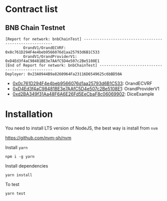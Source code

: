 # Contract list

## BNB Chain Testnet

```text
[Report for network: bnbChainTest] --------------------------------------------------------
        OrandV1/OrandECVRF:                              0x0c761D294F4e4beb9566076d1aa25793d6B1C533
        OrandV1/OrandProviderV1:                         0xD4Ed3f4aC98481BE3e7AAfC5D4e507c2Be5108E1
[End of Report for network: bnbChainTest] -------------------------------------------------
Deployer: 0x23A0944B9a8260964Fa23116D6549625c6bBD50A
```

- [0x0c761D294F4e4beb9566076d1aa25793d6B1C533](https://testnet.bscscan.com/address/0x0c761D294F4e4beb9566076d1aa25793d6B1C533): OrandECVRF
- [0xD4Ed3f4aC98481BE3e7AAfC5D4e507c2Be5108E1](https://testnet.bscscan.com/address/0xD4Ed3f4aC98481BE3e7AAfC5D4e507c2Be5108E1): OrandProviderV1
- [0xd2BA349f31Aa48F6A6E26Fd5EeCbaF8c06069902](https://testnet.bscscan.com/address/0xd2BA349f31Aa48F6A6E26Fd5EeCbaF8c06069902): DiceExample

# Installation

You need to install LTS version of NodeJS, the best way is install from `nvm`

https://github.com/nvm-sh/nvm

Install `yarn`

```
npm i -g yarn
```

Install dependencies

```
yarn install
```

To test

```
yarn test
```
